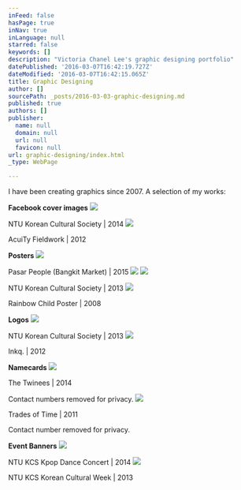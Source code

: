 ```yaml
---
inFeed: false
hasPage: true
inNav: true
inLanguage: null
starred: false
keywords: []
description: "Victoria Chanel Lee's graphic designing portfolio"
datePublished: '2016-03-07T16:42:19.727Z'
dateModified: '2016-03-07T16:42:15.065Z'
title: Graphic Designing
author: []
sourcePath: _posts/2016-03-03-graphic-designing.md
published: true
authors: []
publisher:
  name: null
  domain: null
  url: null
  favicon: null
url: graphic-designing/index.html
_type: WebPage

---
```

I have been creating graphics since 2007\. A selection of my works:

**Facebook cover images**
![](https://the-grid-user-content.s3-us-west-2.amazonaws.com/0a90cc23-3465-41ea-bf32-3fe9d91c311f.jpg)

NTU Korean Cultural Society | 2014
![](https://the-grid-user-content.s3-us-west-2.amazonaws.com/c4d03bd0-4aa2-4207-bd49-32ea650cba2f.png)

AcuiTy Fieldwork | 2012

**Posters**
![](https://the-grid-user-content.s3-us-west-2.amazonaws.com/f7c446db-bb3d-47c7-a4db-e5e4e72d026d.jpg)

Pasar People (Bangkit Market) | 2015
![](https://the-grid-user-content.s3-us-west-2.amazonaws.com/d642b5c9-7304-4f1d-8a5c-aaf66752b54b.jpg)
![](https://the-grid-user-content.s3-us-west-2.amazonaws.com/9be6ffca-f9e0-4bea-87f5-b63a8952e51c.jpg)

NTU Korean Cultural Society | 2013
![](https://the-grid-user-content.s3-us-west-2.amazonaws.com/28ada990-bd05-4e4d-8950-caf3dcf7a834.jpg)

Rainbow Child Poster | 2008

**Logos**
![](https://the-grid-user-content.s3-us-west-2.amazonaws.com/c922a0fb-5d56-486e-9681-0f842592c4ab.png)

NTU Korean Cultural Society | 2013
![](https://the-grid-user-content.s3-us-west-2.amazonaws.com/4004a4ab-6113-4138-8def-b67e8516075d.png)

Inkq. | 2012

**Namecards**
![](https://the-grid-user-content.s3-us-west-2.amazonaws.com/6f895d2c-7538-4a02-8511-d6cf3bf2ed60.png)

The Twinees | 2014

Contact numbers removed for privacy.
![](https://the-grid-user-content.s3-us-west-2.amazonaws.com/78f5cd26-7f39-4046-bc48-73bacebcb61a.png)

Trades of Time | 2011

Contact number removed for privacy.

**Event Banners**
![](https://the-grid-user-content.s3-us-west-2.amazonaws.com/44ad8f3c-0bf7-4060-8adb-5daa58a6201e.png)

NTU KCS Kpop Dance Concert | 2014
![](https://the-grid-user-content.s3-us-west-2.amazonaws.com/5d714944-43e4-4186-a2e6-c7c84f680c95.png)

NTU KCS Korean Cultural Week | 2013